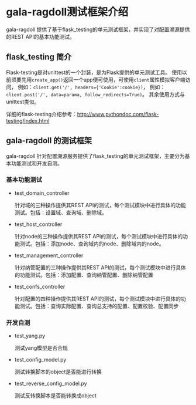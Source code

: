 # gala-ragdoll测试框架介绍

gala-ragdoll 提供了基于flask_testing的单元测试框架，并实现了对配置溯源提供的REST API的基本功能测试。

## flask_testing 简介

Flask-testing是对unittest的一个封装，是为Flask提供的单元测试工具。
使用以前须要先用`create_app()`返回一个app便可使用，可使用`client`属性模拟客户端访问，
例如：`client.get('/', headers={'Cookie':cookie})`，
例如：`client.post('/', data=parama, follow_redirects=True)`。
其余使用方式与unittest类似。

详细的flask-testing介绍参考：http://www.pythondoc.com/flask-testing/index.html

## gala-ragdoll 的测试框架

gala-ragdoll 针对配置溯源服务提供了flask_testing的单元测试框架，主要分为基本功能测试和开发自测。

### 基本功能测试

- test_domain_controller

  针对域的三种操作提供其REST API的测试，每个测试模块中进行具体的功能测试。包括：设置域、查询域、删除域。

- test_host_controller

  针对node的三种操作提供其REST API的测试，每个测试模块中进行具体的功能测试。包括：添加node、查询域内的node、删除域内的node。

- test_management_controller

  针对纳管配置的三种操作提供其REST API的测试，每个测试模块中进行具体的功能测试。包括：添加配置、查询纳管配置、删除纳管配置

- test_confs_controller

  针对配置的四种操作提供其REST API的测试，每个测试模块中进行具体的功能测试。包括：查询实际配置、查询总支持的配置、配置校验、配置同步

### 开发自测

- test_yang.py

  测试yang模型是否合规

- test_config_model.py

  测试转换脚本的object是否能进行转换

- test_reverse_config_model.py

  测试反转换脚本是否能转换成object


